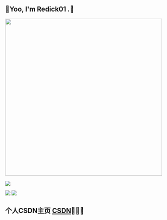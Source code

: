 
##  👋Yoo, I'm Redick01 .👋



<div align="left"> <img width="500px" src="https://github-readme-stats.vercel.app/api?username=anuraghazra&show_icons=true&theme=tokyonight" /> </div>
</br>
<!-- <div align="left"> <img width="500px" src="https://github-readme-stats.vercel.app/api/top-langs/?username=sun0225SUN&hide_title=true&hide_border=true&layout=compact&langs_count=6&text_color=000&icon_color=fff&bg_color=0,52fa5a,4dfcff,c64dff&theme=graywhite" /></div> -->

<div align="left"><img src="https://github-readme-streak-stats.herokuapp.com/?user=sun0225SUN" /></div>

<span > <img src="https://img.shields.io/badge/-Java-E34F26?style=flat-square&logo=Java&logoColor=white" /> <img src="https://visitor-badge.glitch.me/badge?page_id=sun0225SUN" /></span>




## 个人CSDN主页 [CSDN](https://blog.csdn.net/qq_31279701?spm=1019.2139.3001.5343)👋👋👋




